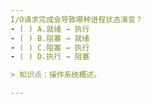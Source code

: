 ```yaml
---
I/O请求完成会导致哪种进程状态演变？
- ( ) A.就绪 → 执行 
- ( ) B.阻塞 → 就绪 
- ( ) C.阻塞 → 执行 
- ( ) D.执行 → 阻塞

> 知识点：操作系统概述。

---
```

